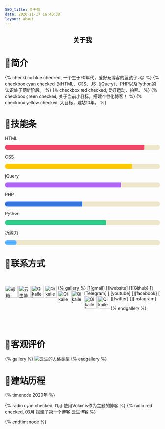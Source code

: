 ```yaml
---
SEO_title: 关于我
date: 2020-11-17 16:40:38
layout: about
---
```

<h2><center>关于我</center></h2>

# 📝简介
{% checkbox blue checked, 一个生于90年代，爱好玩博客的蓝孩子~😊 %}
{% checkbox cyan checked, 对HTML、CSS、JS（jQuery）、PHP以及Python的认识处于萌新阶段。 %}
{% checkbox red checked, 爱好运动、拍照。 %}
{% checkbox green checked, 关于当前小目标，搭建个性化博客！ %}
{% checkbox yellow checked, 大目标，建站10年。 %}

# 🔧技能条
<style>
.progress-bar{
    -moz-appearance: none;
    -webkit-appearance: none;
    border: none;
    border-radius: 290486px;
    display: block;
    height: 1rem;
    overflow: hidden;
    padding: 0;
    width: 100%;
    background-color: #EFE7CC;
}
.progress-hong{
    /* 进度部分 */
    /* 利用继承父元素宽度的百分比控制进度 */
    width: 90%;
    height: 100%;
    /* 内层背景色即进度达到的颜色 */
    background-color: #F14668;
    border-radius: 3px;
}
.progress-huang{
    /* 进度部分 */
    /* 利用继承父元素宽度的百分比控制进度 */
    width: 82%;
    height: 100%;
    /* 内层背景色即进度达到的颜色 */
    background-color: #FFCB00;
    border-radius: 3px;
}
.progress-zi{
    /* 进度部分 */
    /* 利用继承父元素宽度的百分比控制进度 */
    width: 75%;
    height: 100%;
    /* 内层背景色即进度达到的颜色 */
    background-color: #AE66F3;
    border-radius: 3px;
}
.progress-lan{
    /* 进度部分 */
    /* 利用继承父元素宽度的百分比控制进度 */
    width: 50%;
    height: 100%;
    /* 内层背景色即进度达到的颜色 */
    background-color: #3273DC;
    border-radius: 3px;
}
.progress-lv{
    /* 进度部分 */
    /* 利用继承父元素宽度的百分比控制进度 */
    width: 65%;
    height: 100%;
    /* 内层背景色即进度达到的颜色 */
    background-color: #2DCE89;
    border-radius: 3px;
}

.progress-bar1{
    -moz-appearance: none;
    -webkit-appearance: none;
    border: none;
    border-radius: 290486px;
    display: block;
    height: 1rem;
    overflow: hidden;
    padding: 0;
    width: 100%;
    background-color: #EFE7CC;
}
.progress-hong1{
    /* 进度部分 */
    /* 利用继承父元素宽度的百分比控制进度 */
    height: 100%;
    /* 内层背景色即进度达到的颜色 */
    background-color: #F14668;
    border-radius: 3px;
}

#loading-status{
    -moz-appearance: none;
    -webkit-appearance: none;
    border: none;
    border-radius: 290486px;
    display: block;
    height: 1rem;
    overflow: hidden;
    padding: 0;
    width: 100%;
    background-color: #EFE7CC;
}
#process-zt {width: 100%;height: 100%;border-radius: 10px;background: -webkit-gradient(linear, 0 0, 0 100%, from(#7BC3FF), color-stop(0.5,#42A9FF), to(#7BC3FF));-webkit-animation: load 3s ease-out infinite;}
@-webkit-keyframes load {
    0% {
        width: 0%;
    }
    100% {
        width: 100%;
    }
}
</style>
<p>HTML</p>
<div class="progress-bar">
    <div class="progress-hong"></div>
</div>
<p>CSS</p>
<div class="progress-bar">
    <div class="progress-huang"></div>
</div>
<p>jQuery</p>
<div class="progress-bar">
    <div class="progress-zi"></div>
</div>
<p>PHP</p>
<div class="progress-bar">
    <div class="progress-lan"></div>
</div>
<p>Python</p>
<div class="progress-bar">
    <div class="progress-lv"></div>
</div>
<p>折腾力</p>
<div id="loading-status">
    <div id="process-zt"></div>
</div>

# 📱联系方式
<br />
<br />
{% gallery %}
[<img align="left" alt="邮箱" width="40px" src="https://cdn1.tianli0.top/gh/Qikaile/cdn/icon/gmail.png" />][gmail]
[<img align="left" alt="云生博客" width="40px" src="https://cdn1.tianli0.top/gh/Qikaile/cdn/icon/globe.png" />][website]
[<img align="left" alt="Qikaile | Github" width="40px" src="https://cdn1.tianli0.top/gh/Qikaile/cdn/icon/github.png" />][Github]
[<img align="left" alt="Qikaile | Telegram" width="40px" src="https://cdn1.tianli0.top/gh/Qikaile/cdn/icon/telegram.png" />][Telegram]
[<img align="left" alt="Qikaile | YouTube" width="40px" src="https://cdn1.tianli0.top/gh/Qikaile/cdn/icon/youtube.png" />][youtube]
[<img align="left" alt="Qikaile | facebook" width="40px" src="https://cdn1.tianli0.top/gh/Qikaile/cdn/icon/facebook.png" />][facebook]
[<img align="left" alt="Qikaile | Twitter" width="40px" src="https://cdn1.tianli0.top/gh/Qikaile/cdn/icon/twitter.png" />][twitter]
[<img align="left" alt="Qikaile | Instagram" width="40px" src="https://cdn1.tianli0.top/gh/Qikaile/cdn/icon/instagram.png" />][instagram]

[website]: https://qikaile.tk
[gmail]: mailto:admin@qikaile.tk
[Telegram]: https://t.me/qikaile
[Github]: https://github.com/qikaile
[facebook]: https://facebook.com/qikaile
[twitter]: https://twitter.com/qikaile
[youtube]: https://youtube.com/channel/UCCY24D6Az4xT2XUHpqjHMpg
[instagram]: https://instagram.com/qkailei
{% endgallery %}

<br />
<br />

# 👨客观评价
{% gallery %}
![云生的人格类型](https://cdn1.tianli0.top/gh/Qikaile/cdn/img/image-20200919113003371.png)
{% endgallery %}

# 📆建站历程
{% timenode 2020年 %}

{% radio cyan checked, 11月 使用Volantis作为主题的博客  %}
{% radio red checked, 03月 搭建了第一个博客 [云生博客](https://qikaile.tk)  %}

{% endtimenode %}
